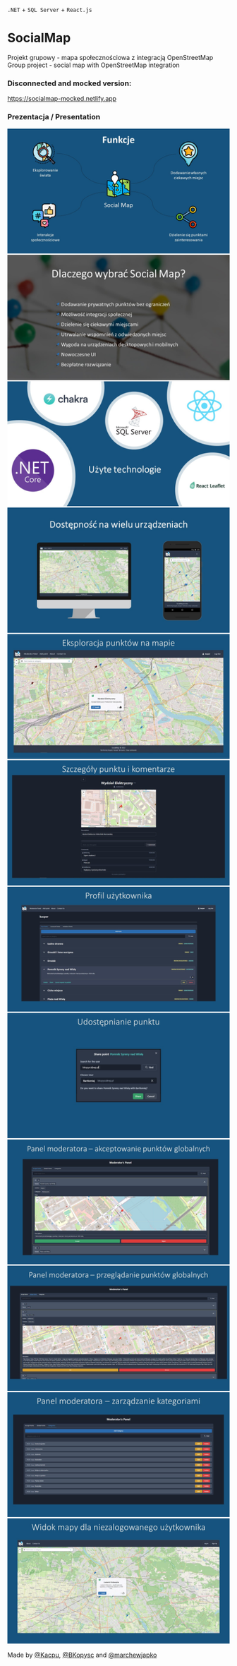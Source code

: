 `.NET` + `SQL Server` + `React.js`

# SocialMap
Projekt grupowy - mapa społecznościowa z integracją OpenStreetMap
Group project - social map with OpenStreetMap integration

### Disconnected and mocked version:
https://socialmap-mocked.netlify.app

### Prezentacja / Presentation

![alt text](https://github.com/Kacpu/SocialMap/blob/master/images/Slajd3.JPG)
![alt text](https://github.com/Kacpu/SocialMap/blob/master/images/Slajd5.JPG)
![alt text](https://github.com/Kacpu/SocialMap/blob/master/images/Slajd7.JPG)
![alt text](https://github.com/Kacpu/SocialMap/blob/master/images/Slajd22.JPG)
![alt text](https://github.com/Kacpu/SocialMap/blob/master/images/Slajd10.JPG)
![alt text](https://github.com/Kacpu/SocialMap/blob/master/images/Slajd12.JPG)
![alt text](https://github.com/Kacpu/SocialMap/blob/master/images/Slajd14.JPG)
![alt text](https://github.com/Kacpu/SocialMap/blob/master/images/Slajd15.JPG)
![alt text](https://github.com/Kacpu/SocialMap/blob/master/images/Slajd18.JPG)
![alt text](https://github.com/Kacpu/SocialMap/blob/master/images/Slajd19.JPG)
![alt text](https://github.com/Kacpu/SocialMap/blob/master/images/Slajd20.JPG)
![alt text](https://github.com/Kacpu/SocialMap/blob/master/images/Slajd21.JPG)


Made by [@Kacpu](https://github.com/Kacpu), [@BKopysc](https://github.com/BKopysc) and [@marchewjapko](https://github.com/marchewjapko)




